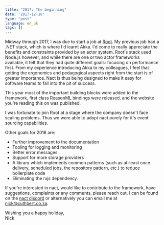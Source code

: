 ```yaml
---
title: "2017: The beginning"
date: "2017-12-18"
type: "post"
language: en_uk
tags: []    
---
```

Midway through 2017, I was due to start a job at [Root](https://root.co.za). My previous job had a .NET stack, which is where I'd learnt Akka. I'd come to really appreciate the benefits and constraints provided by an actor system. Root's stack used Node.js however, and while there are one or two actor frameworks available, it felt that they had quite different goals: focusing on performance first. From my experience introducing Akka to my colleagues, I feel that getting the ergonomics and pedagogical aspects right from the start is of greater importance. Nact is thus being designed to make it easy for software teams to fall into the pit of success. 

This year most of the important building blocks were added to the framework, first class [ReasonML](http://reasonml.github.io/) bindings were released, and the website you're reading this on was published. 

I was fortunate to join Root at a stage where the company doesn't face scaling problems. Thus we were able to adopt nact purely for it's event sourcing capabilities. 

Other goals for 2018 are:
- Further improvement to the documentation
- Tooling for logging and monitoring
- Better error messages
- Support for more storage providers
- A library which implements common patterns (such as at-least once delivery, scheduled jobs, the repository pattern, etc.) to reduce boilerplate code
- Eliminating the rxjs dependency.

If you're interested in nact, would like to contribute to the framework, have suggestions, complaints or any comments, please reach out. I can be found on the [nact discord](https://discord.gg/uxhFdDS) or alternatively you can email me at <a href='mailto:nick@cuthbert.co.za'>nick@cuthbert.co.za</a>.

Wishing you a happy holiday,<br/>
Nick

